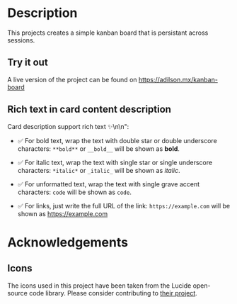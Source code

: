  # Description

This projects creates a simple kanban board that is persistant across sessions.

## Try it out

A live version of the project can be found on https://adilson.mx/kanban-board

## Rich text in card content description

Card description support rich text ✨\n\n":

- ✅ For bold text, wrap the text with double star or double underscore characters: `**bold**` or `__bold__` will be shown as **bold**.

- ✅ For italic text, wrap the text with single star or single underscore characters: `*italic*` or `_italic_` will be shown as _italic_.

- ✅ For unformatted text, wrap the text with single grave accent characters: `code` will be shown as `code`.

- ✅ For links, just write the full URL of the link: `https://example.com` will be shown as https://example.com


# Acknowledgements

## Icons

The icons used in this project have been taken from the Lucide open-source code library. Please consider contributing to [their project](https://github.com/lucide-icons/lucide).
